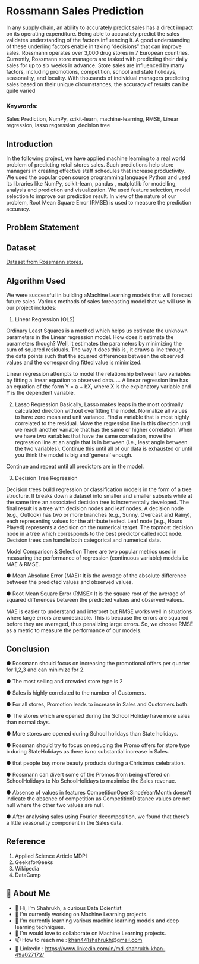 
# Rossmann Sales Prediction

In any supply chain, an ability to accurately predict sales has a direct impact on its operating expenditure. Being able to accurately predict the sales validates understanding of the factors influencing it. A good understanding of these underling factors enable in taking “decisions” that can improve sales. 
Rossmann operates over 3,000 drug stores in 7 European countries. Currently, Rossmann store managers are tasked with predicting their daily sales for up to six weeks in advance. Store sales are influenced by many factors, including promotions, competition, school and state holidays, seasonality, and locality. With thousands of individual managers predicting sales based on their unique circumstances, the accuracy of results can be quite varied

### Keywords: 
Sales Prediction, NumPy, scikit-learn, machine-learning, RMSE, Linear regression, lasso regression ,decision tree
## Introduction
In the following project, we have applied machine learning to a real world problem of predicting retail stores sales. Such predictions help store managers in creating effective staff schedules that increase productivity. We used the popular open source programming language Python and used its libraries like NumPy, scikit-learn, pandas , matplotlib for modelling, analysis and prediction and visualization. We used feature selection, model selection to improve our prediction result. In view of the nature of our problem, Root Mean Square Error (RMSE) is used to measure the prediction accuracy. 


## Problem Statement


## Dataset
[Dataset from Rossmann stores.](https://drive.google.com/file/d/1nCuTVec4BuoF-QgUnWER2RtG0cX_8lLN/view?usp=sharing)



## Algorithm Used
We were successful in building aMachine Learning models that will forecast future sales. Various methods of sales forecasting model that we will use in our project includes:

1.	Linear Regression (OLS) 

Ordinary Least Squares  is a method which helps us estimate the unknown parameters in the Linear regression model. How does it estimate the parameters though? Well, it estimates the parameters by minimizing the sum of squared residuals. The way it does this is , it draws a line through the data points such that the squared differences between the observed values and the corresponding  fitted value is minimized.

Linear regression attempts to model the relationship between two variables by fitting a linear equation to observed data. ... A linear regression line has an equation of the form Y = a + bX, where X is the explanatory variable and Y is the dependent variable.

2.	 Lasso Regression
Basically, Lasso makes leaps in the most optimally calculated direction without overfitting the model. 
Normalize all values to have zero mean and unit variance.
Find a variable that is most highly correlated to the residual. Move the regression line in this direction until we reach another variable that has the same or higher correlation.
When we have two variables that have the same correlation, move the regression line at an angle that is in between (i.e., least angle between the two variables).
Continue this until all of our data is exhausted or until you think the model is big and ‘general’ enough.

Continue and repeat until all predictors are in the model.

3.	 Decision Tree Regression

Decision trees build regression or classification models in the form of a tree structure. It breaks down a dataset into smaller and smaller subsets while at the same time an associated decision tree is incrementally developed. The final result is a tree with decision nodes and leaf nodes. A decision node (e.g., Outlook) has two or more branches (e.g., Sunny, Overcast and Rainy), each representing values for the attribute tested. Leaf node (e.g., Hours Played) represents a decision on the numerical target. The topmost decision node in a tree which corresponds to the best predictor called root node. Decision trees can handle both categorical and numerical data. 

Model Comparison & Selection
There are two popular metrics used in measuring the performance of regression (continuous variable) models i.e MAE & RMSE. 

●	Mean Absolute Error (MAE): It is the average of the absolute difference between the predicted values and observed values.

●	Root Mean Square Error (RMSE): It is the square root of the average of squared differences between the predicted values and observed values.

MAE is easier to understand and interpret but RMSE works well in situations where large errors are undesirable. This is because the errors are squared before they are averaged, thus penalizing large errors.
So, we choose RMSE as a metric to measure the performance of our models.

## Conclusion
●	Rossmann should focus on increasing the promotional offers per quarter for 1,2,3 and can minimize for 2.

●	The most selling and crowded store type is 2

●	Sales is highly correlated to the number of Customers.

●	For all stores, Promotion leads to increase in Sales and Customers both.

●	The stores which are opened during the School Holiday have more sales than normal days.

●	More stores are opened during School holidays than State holidays.

●	Rossman should try to focus on reducing the Promo offers for store type b during StateHolidays as there is no substantial increase in Sales.

●	that people buy more beauty products during a Christmas celebration.

●	Rossmann can divert some of the Promos from being offered on SchoolHolidays to No SchoolHolidays to maximise the Sales revenue. 

●	Absence of values in features CompetitionOpenSinceYear/Month doesn’t indicate the absence of competition as CompetitionDistance values are not null where the other two values are null.

●	After analysing sales using Fourier decomposition, we found that there’s a little seasonality component in the Sales data.

## Reference
1.  Applied Science Article  MDPI
2.  GeeksforGeeks
3.  Wikipedia
4.  DataCamp

## 🚀 About Me


- 👋 Hi, I’m Shahrukh, a curious Data Dcientist
- 👀 I’m currently working on Machine Learning projects.
- 🌱 I’m currently learning various machine learning models and deep learning techniques.
- 💞️ I’m would love to collaborate on Machine Learning projects.
- 📫 How to reach me : khan441shahrukh@gmail.com
- 👀 LinkedIn : https://www.linkedin.com/in/md-shahrukh-khan-49a027172/
